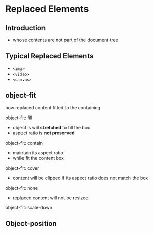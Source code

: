 # Replaced Elements

## Introduction

- whose contents are not part of the document tree

## Typical Replaced Elements

- `<img>`
- `<video>`
- `<canvas>`

## object-fit

how replaced content fitted to the containing

object-fit: fill

- object is will **stretched** to fill the box
- aspect ratio is **not preserved**

object-fit: contain

- maintain its aspect ratio
- while fit the content box

object-fit: cover

- content will be clipped if its aspect ratio does not match the box

object-fit: none

- replaced content will not be resized

object-fit: scale-down

## Object-position
